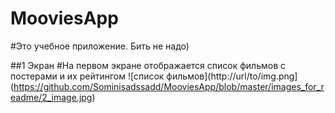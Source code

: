 # MooviesApp
#Это учебное приложение. Бить не надо)

##1 Экран
#На первом экране отображается список фильмов с постерами и их рейтингом
![список фильмов](http://url/to/img.png](https://github.com/Sominisadssadd/MooviesApp/blob/master/images_for_readme/2_image.jpg)
